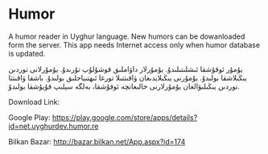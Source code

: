 Humor
=====

A humor reader in Uyghur language. New humors can be dowanloaded form the server. This app needs Internet access only when humor database is updated.

يۇمۇر ئوقۇشقا ئىشلىتىلىدۇ. يۇمۇرلار داۋاملىق قوشۇلۇپ تۇرىدۇ. يۇمۇرلانى توردىن يىڭىلاشقا بولىدۇ. يۇمۇرنى يىڭىلايدىغان ۋاقىتتىلا تورغا ئىھتىياجلىق بولىدۇ. باشقا ۋاقىتتا توردىن يىڭىلىۋالغان يۇمۇرلارنى خالىغانچە ئوقۇشقا، بەلگە سېلىپ قۇيۇشقا بولىدۇ.

Download Link:

Google Play: https://play.google.com/store/apps/details?id=net.uyghurdev.humor.re

Bilkan Bazar: http://bazar.bilkan.net/App.aspx?id=174
